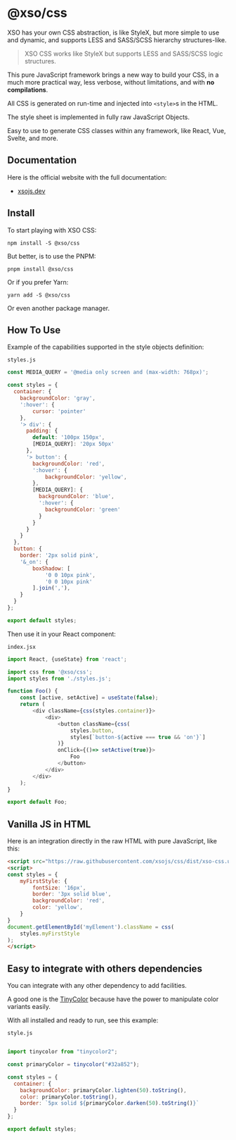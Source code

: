 # @xso/css

XSO has your own CSS abstraction, is like StyleX, but more simple to use and dynamic, and supports LESS and SASS/SCSS hierarchy structures-like.

> XSO CSS works like StyleX but supports LESS and SASS/SCSS logic structures.

This pure JavaScript framework brings a new way to build your CSS, in a much more practical way, less verbose, without limitations, and with **no compilations**.

All CSS is generated on run-time and injected into `<style>`s in the HTML.

The style sheet is implemented in fully raw JavaScript Objects.

Easy to use to generate CSS classes within any framework, like React, Vue, Svelte, and more.

## Documentation

Here is the official website with the full documentation:

- [xsojs.dev](https://www.xsojs.dev/framework/css)

## Install

To start playing with XSO CSS:

`npm install -S @xso/css`

But better, is to use the PNPM:

`pnpm install @xso/css`

Or if you prefer Yarn:

`yarn add -S @xso/css`

Or even another package manager.

## How To Use

Example of the capabilities supported in the style objects definition:

`styles.js`

```javascript
const MEDIA_QUERY = '@media only screen and (max-width: 768px)';

const styles = {
  container: {
    backgroundColor: 'gray',
    ':hover': {
        cursor: 'pointer'
    },
    '> div': {
      padding: {
        default: '100px 150px',
        [MEDIA_QUERY]: '20px 50px'
      },
      '> button': {
        backgroundColor: 'red',
        ':hover': {
            backgroundColor: 'yellow',
        },
        [MEDIA_QUERY]: {
          backgroundColor: 'blue',
          ':hover': {
            backgroundColor: 'green'
          }
        }
      }
    }
  },
  button: {
    border: '2px solid pink',
    '&_on': {
        boxShadow: [
            '0 0 10px pink',
            '0 0 10px pink'
        ].join(','),
    }
  }
};

export default styles;
```

Then use it in your React component:

`index.jsx`

```javascript
import React, {useState} from 'react';

import css from '@xso/css';
import styles from './styles.js';

function Foo() {
    const [active, setActive] = useState(false);
    return (
        <div className={css(styles.container)}>
            <div>
                <button className={css(
                    styles.button,
                    styles[`button-${active === true && 'on'}`]
                )}
                onClick={()=> setActive(true)}>
                    Foo
                </button>
            </div>
        </div>
    );
}

export default Foo;
```

## Vanilla JS in HTML

Here is an integration directly in the raw HTML with pure JavaScript, like this:

```html
<script src="https://raw.githubusercontent.com/xsojs/css/dist/xso-css.umd.js"></script>
<script>
const styles = {
    myFirstStyle: {
        fontSize: '16px',
        border: '3px solid blue',
        backgroundColor: 'red',
        color: 'yellow',
    }
}
document.getElementById('myElement').className = css(
    styles.myFirstStyle
);
</script>
```

## Easy to integrate with others dependencies

You can integrate with any other dependency to add facilities.

A good one is the [TinyColor](https://github.com/bgrins/TinyColor) because have the power to manipulate color variants easily.

With all installed and ready to run, see this example:

`style.js`

```javascript

import tinycolor from "tinycolor2";

const primaryColor = tinycolor("#32a852");

const styles = {
  container: {
    backgroundColor: primaryColor.lighten(50).toString(),
    color: primaryColor.toString(),
    border: `5px solid ${primaryColor.darken(50).toString()}`
  }
};

export default styles;
```
